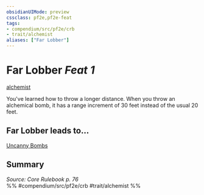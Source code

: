 ```yaml
---
obsidianUIMode: preview
cssclass: pf2e,pf2e-feat
tags:
- compendium/src/pf2e/crb
- trait/alchemist
aliases: ["Far Lobber"]
---
```

# Far Lobber  *Feat 1*  
[alchemist](Reference/Rules/Traits/alchemist.md "Alchemist Class Trait")  


You've learned how to throw a longer distance. When you throw an alchemical bomb, it has a range increment of 30 feet instead of the usual 20 feet.

## Far Lobber leads to...

[Uncanny Bombs](uncanny-bombs.md)

## Summary

*Source: Core Rulebook p. 76*  
%% #compendium/src/pf2e/crb #trait/alchemist %%